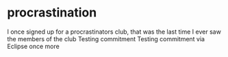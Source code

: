 # procrastination
I once signed up for a procrastinators club, that was the last time I ever saw the members of the club
Testing commitment
Testing commitment via Eclipse once more